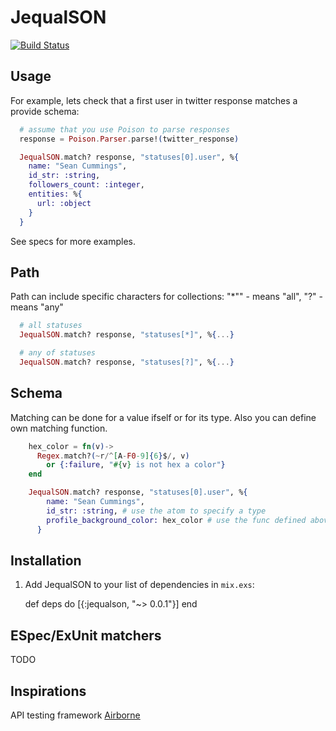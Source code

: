 # JequalSON
[![Build Status](https://travis-ci.org/dm1try/jequalson.svg)](https://travis-ci.org/dm1try/jequalson)
## Usage
For example, lets check that a first user in twitter response matches a provide schema:
```elixir
  # assume that you use Poison to parse responses
  response = Poison.Parser.parse!(twitter_response)

  JequalSON.match? response, "statuses[0].user", %{
    name: "Sean Cummings",
    id_str: :string,
    followers_count: :integer,
    entities: %{
      url: :object
    }
  }
```
See specs for more examples.

## Path
Path can include specific characters for collections:
 "*"" - means "all",
 "?" - means "any"

```elixir
  # all statuses
  JequalSON.match? response, "statuses[*]", %{...}

  # any of statuses
  JequalSON.match? response, "statuses[?]", %{...}
```

## Schema
Matching can be done for a value ifself or for its type. Also you can define own matching function.
```elixir
    hex_color = fn(v)->
      Regex.match?(~r/^[A-F0-9]{6}$/, v)
        or {:failure, "#{v} is not hex a color"}
    end

    JequalSON.match? response, "statuses[0].user", %{
        name: "Sean Cummings",
        id_str: :string, # use the atom to specify a type
        profile_background_color: hex_color # use the func defined above
      }
```

## Installation
  1. Add JequalSON to your list of dependencies in `mix.exs`:

        def deps do
          [{:jequalson, "~> 0.0.1"}]
        end

## ESpec/ExUnit matchers

  TODO

## Inspirations

API testing framework [Airborne](https://github.com/brooklynDev/airborne)